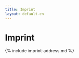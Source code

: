 ```yaml
---
title: Imprint
layout: default-en
---
```


# Imprint

<!-- Do not change, all information are requried by law in Germany... -->
{% include imprint-address.md %}
